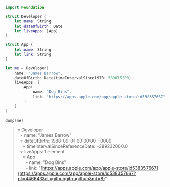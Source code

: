 ```swift
import Foundation

struct Developer {
    let name: String
    let dateOfBirth: Date
    let liveApps: [App]
}

struct App {
    let name: String
    let link: String
}

let me = Developer(
    name: "James Barrow",
    dateOfBirth: Date(timeIntervalSince1970: 589075200),
    liveApps: [
        App(
            name: "Dog Bins",
            link: "https://apps.apple.com/app/apple-store/id538357667"
        )
    ]
)

dump(me)
```

> ▿ Developer  
> &nbsp;&nbsp;\- name: "James Barrow"  
> &nbsp;&nbsp;▿ dateOfBirth: 1988-09-01 00:00:00 +0000  
> &nbsp;&nbsp;&nbsp;&nbsp;\- timeIntervalSinceReferenceDate: -389232000.0  
> &nbsp;&nbsp;▿ liveApps: 1 element  
> &nbsp;&nbsp;&nbsp;&nbsp;▿ App  
> &nbsp;&nbsp;&nbsp;&nbsp;&nbsp;&nbsp;\- name: "Dog Bins"  
> &nbsp;&nbsp;&nbsp;&nbsp;&nbsp;&nbsp;\- link: "[https://apps.apple.com/app/apple-store/id538357667](https://apps.apple.com/app/apple-store/id538357667?pt=446643&ct=githubgithugithub&mt=8)"  
